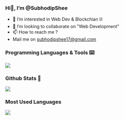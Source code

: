 ### Hi👋, I’m @SubhodipShee

- 👀 I’m interested in  Web Dev & Blockchian ⛓
- 💞️ I’m looking to collaborate on "Web Development"
- 📫 How to reach me ?
- Mail me on subhodipshee17@gmail.com

<!---
SubhodipShee/SubhodipShee is a ✨ special ✨ repository because its README.md (this file) appears on your GitHub profile.
You can click the Preview link to take a look at your changes.
--->

### Programming Languages & Tools ⌨️
<p>
  <a href="https://skillicons.dev">
    <img src="https://skillicons.dev/icons?i=c,py,java,html,css,js,react,nodejs,express,mongodb,npm,postman,vscode,windows,idea,ubuntu,discord,linkedin, gmail" />
  </a>
</p>

### Github Stats 📑
<picture>
  <source
    srcset="https://github-readme-stats.vercel.app/api?username=SubhodipShee&rank_icon=github&theme=transparent&show=reviews,discussions_started,discussions_answered,prs_merged,prs_merged_percentage"
    media="(prefers-color-scheme: dark)"
  />
  <source
    srcset="https://github-readme-stats.vercel.app/api?username=SubhodipShee&rank_icon=github&show=reviews,discussions_started,discussions_answered,prs_merged,prs_merged_percentage"
    media="(prefers-color-scheme: light), (prefers-color-scheme: no-preference)"
  />
  <img src="https://github-readme-stats.vercel.app/api?username=SubhodipShee&rank_icon=github&theme=transparent&show=reviews,discussions_started,discussions_answered,prs_merged,prs_merged_percentage" />
</picture>

### Most Used Languages 
<picture>
  <source
    srcset="https://github-readme-stats.vercel.app/api/top-langs/?username=SubhodipShee&layout=compact&show_icons=true&theme=transparent"
    media="(prefers-color-scheme: dark)"
  />
  <source
    srcset="https://github-readme-stats.vercel.app/api/top-langs/?username=SubhodipShee&layout=compact&show_icons=true"
    media="(prefers-color-scheme: light), (prefers-color-scheme: no-preference)"
  />
  <img src="https://github-readme-stats.vercel.app/api/top-langs/?username=SubhodipShee&layout=compact&show_icons=true" />
</picture>

